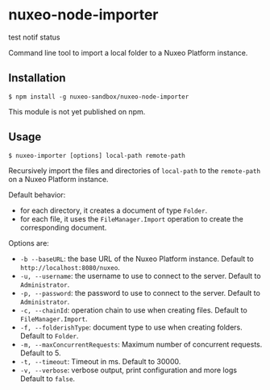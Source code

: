 # nuxeo-node-importer

test notif status

Command line tool to import a local folder to a Nuxeo Platform instance.

## Installation

    $ npm install -g nuxeo-sandbox/nuxeo-node-importer

This module is not yet published on npm.

## Usage

    $ nuxeo-importer [options] local-path remote-path

Recursively import the files and directories of `local-path` to the `remote-path` on a Nuxeo Platform instance.

Default behavior:
- for each directory, it creates a document of type `Folder`.
- for each file, it uses the `FileManager.Import` operation to create the corresponding document.


Options are:

- `-b --baseURL`: the base URL of the Nuxeo Platform instance. Default to `http://localhost:8080/nuxeo`.
- `-u, --username`: the username to use to connect to the server. Default to `Administrator`.
- `-p, --password`: the password to use to connect to the server. Default to `Administrator`.
- `-c, --chainId`: operation chain to use when creating files. Default to `FileManager.Import`.
- `-f, --folderishType`: document type to use when creating folders. Default to `Folder`.
- `-m, --maxConcurrentRequests`: Maximum number of concurrent requests. Default to 5.
- `-t, --timeout`: Timeout in ms. Default to 30000.
- `-v, --verbose`: verbose output, print configuration and more logs Default to `false`.
